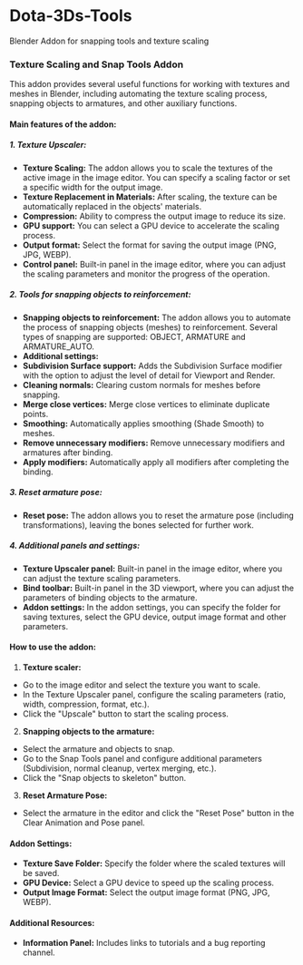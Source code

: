 # Dota-3Ds-Tools
Blender Addon for snapping tools and texture scaling 
### **Texture Scaling and Snap Tools Addon**

This addon provides several useful functions for working with textures and meshes in Blender, including automating the texture scaling process, snapping objects to armatures, and other auxiliary functions.

#### **Main features of the addon:**

##### **1. Texture Upscaler:**
- **Texture Scaling:** The addon allows you to scale the textures of the active image in the image editor. You can specify a scaling factor or set a specific width for the output image.
- **Texture Replacement in Materials:** After scaling, the texture can be automatically replaced in the objects' materials.
- **Compression:** Ability to compress the output image to reduce its size.
- **GPU support:** You can select a GPU device to accelerate the scaling process.
- **Output format:** Select the format for saving the output image (PNG, JPG, WEBP).
- **Control panel:** Built-in panel in the image editor, where you can adjust the scaling parameters and monitor the progress of the operation.

##### **2. Tools for snapping objects to reinforcement:**
- **Snapping objects to reinforcement:** The addon allows you to automate the process of snapping objects (meshes) to reinforcement. Several types of snapping are supported: OBJECT, ARMATURE and ARMATURE_AUTO.
- **Additional settings:**
- **Subdivision Surface support:** Adds the Subdivision Surface modifier with the option to adjust the level of detail for Viewport and Render.
- **Cleaning normals:** Clearing custom normals for meshes before snapping.
- **Merge close vertices:** Merge close vertices to eliminate duplicate points.
- **Smoothing:** Automatically applies smoothing (Shade Smooth) to meshes.
- **Remove unnecessary modifiers:** Remove unnecessary modifiers and armatures after binding.
- **Apply modifiers:** Automatically apply all modifiers after completing the binding.

##### **3. Reset armature pose:**
- **Reset pose:** The addon allows you to reset the armature pose (including transformations), leaving the bones selected for further work.

##### **4. Additional panels and settings:**
- **Texture Upscaler panel:** Built-in panel in the image editor, where you can adjust the texture scaling parameters.
- **Bind toolbar:** Built-in panel in the 3D viewport, where you can adjust the parameters of binding objects to the armature.
- **Addon settings:** In the addon settings, you can specify the folder for saving textures, select the GPU device, output image format and other parameters.

#### **How ​​to use the addon:**

1. **Texture scaler:**
- Go to the image editor and select the texture you want to scale.
- In the Texture Upscaler panel, configure the scaling parameters (ratio, width, compression, format, etc.).
- Click the "Upscale" button to start the scaling process.

2. **Snapping objects to the armature:**
- Select the armature and objects to snap.
- Go to the Snap Tools panel and configure additional parameters (Subdivision, normal cleanup, vertex merging, etc.).
- Click the "Snap objects to skeleton" button.

3. **Reset Armature Pose:**
- Select the armature in the editor and click the "Reset Pose" button in the Clear Animation and Pose panel.

#### **Addon Settings:**
- **Texture Save Folder:** Specify the folder where the scaled textures will be saved.
- **GPU Device:** Select a GPU device to speed up the scaling process.
- **Output Image Format:** Select the output image format (PNG, JPG, WEBP).

#### **Additional Resources:**
- **Information Panel:** Includes links to tutorials and a bug reporting channel.
